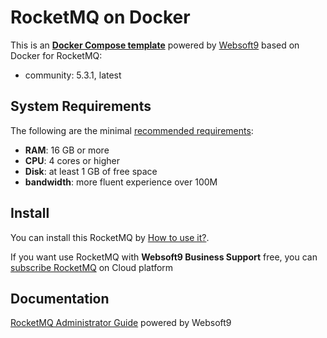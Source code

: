 # RocketMQ on Docker  

This is an **[Docker Compose template](https://github.com/Websoft9/docker-library)** powered by [Websoft9](https://www.websoft9.com) based on Docker for RocketMQ:


 - community:  5.3.1, latest


## System Requirements

The following are the minimal [recommended requirements](https://rocketmq.apache.org/docs/):

* **RAM**: 16 GB or more
* **CPU**: 4 cores or higher
* **Disk**: at least 1 GB of free space
* **bandwidth**: more fluent experience over 100M  

## Install

You can install this RocketMQ by [How to use it?](https://github.com/Websoft9/docker-library#how-to-use-it).   

If you want use RocketMQ with **Websoft9 Business Support** free, you can [subscribe RocketMQ](https://www.websoft9.com/apps) on Cloud platform

## Documentation

[RocketMQ Administrator Guide](https://support.websoft9.com/docs/rocketmq) powered by Websoft9
